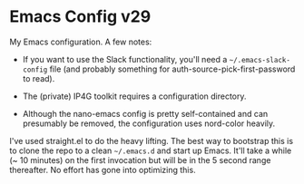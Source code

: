 # Emacs Config v29

My Emacs configuration.   A few notes:

* If you want to use the Slack functionality, you'll need a
  `~/.emacs-slack-config` file (and probably something for
  auth-source-pick-first-password to read).

* The (private) IP4G toolkit requires a configuration directory.

* Although the nano-emacs config is pretty self-contained and can
  presumably be removed, the configuration uses nord-color heavily.

I've used straight.el to do the heavy lifting.  The best way to
bootstrap this is to clone the repo to a clean `~/.emacs.d` and start
up Emacs.  It'll take a while (~ 10 minutes) on the first invocation
but will be in the 5 second range thereafter.  No effort has gone into
optimizing this.
